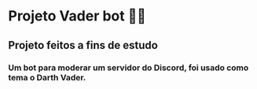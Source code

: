# Projeto Vader bot 🤘🏻

## Projeto feitos a fins de estudo
### Um bot para moderar um servidor do Discord, foi usado como tema o Darth Vader.
